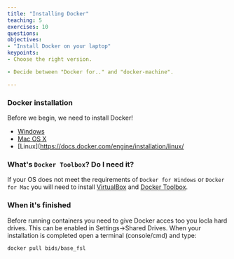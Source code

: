 ```yaml
---
title: "Installing Docker"
teaching: 5
exercises: 10
questions:
objectives:
- "Install Docker on your laptop"
keypoints:
- Choose the right version.

- Decide between "Docker for.." and "docker-machine".

---
```


### Docker installation

Before we begin, we need to install Docker!

- [Windows](https://docs.docker.com/engine/installation/windows/)
- [Mac OS X](https://docs.docker.com/engine/installation/mac/)
- [Linux](https://docs.docker.com/engine/installation/linux/

### What's `Docker Toolbox`? Do I need it?

If your OS does not meet the requirements of `Docker for Windows` or `Docker for Mac` you will need to install [VirtualBox](https://www.virtualbox.org) and [Docker Toolbox](https://www.docker.com/products/docker-toolbox).


### When it's finished
Before running containers you need to give Docker acces too you locla hard drives. This can be enabled in Settings->Shared Drives.
When your installation is completed open a terminal (console/cmd) and type:

`docker pull bids/base_fsl`
